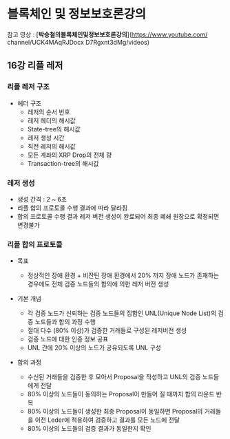 # 블록체인 및 정보보호론강의

참고 영상 : [**박승철의블록체인및정보보호론강의**](https://www.youtube.com/
channel/UCK4MAqRJDocx
D7Rgxnt3dMg/videos)



## 16강 리플 레저

### 리플 레저 구조

- 헤더 구조
  - 레저의 순서 번호
  - 레저 헤더의 해시값
  - State-tree의 해시값
  - 레저 생성 시간
  - 직전 레저의 해시값
  - 모든 계좌의 XRP Drop의 전체 량
  - Transaction-tree의 해시값



### 레저 생성

- 생성 간격 : 2 ~ 6초
- 리플 합의 프로토콜 수행 결과에 따라 달라짐
- 합의 프로토콜 수행 결과 레저 버전 생성이 완료되어 최종 폐쇄 원장으로 확정되면 변경불가



### 리플 합의 프로토콜

- 목표
  - 정상적인 장애 환경 + 비잔틴 장애 환경에서 20% 까지 장애 노드가 존재하는 경우에도 전체 검증 노드들의 합의에 의한 레저 버전 생성
- 기본 개념
  - 각 검증 노드가 신뢰하는 검증 노드들의 집합인 UNL(Unique Node List)의 검증 노드들과 합의 과정 수행
  - 절대 다수 (80% 이상)가 검증한 거래들로 구성된 레저버전 생성
  - 검증 노드에 대한 인증 정보 공표
  - UNL 간에 20% 이상의 노드가 공유되도록 UNL 구성

- 합의 과정
  - 수신된 거래들을 검증한 후 모아서 Proposal을 작성하고 UNL의 검증 노드들에게 전달
  - 80% 이상의 노드들이 동의하는 Proposal이 만들어 질 때까지 합의 라운드 반복
  - 80% 이상의 노드들이 생성한 최종 Proposal이 동일하면 Proposal의 거래들을 이전 Leder에 적용하여 검증하고 결과를 모든 노드에 전달
  - 80% 이상의 노드들의 검증 결과가 동일한지 확인